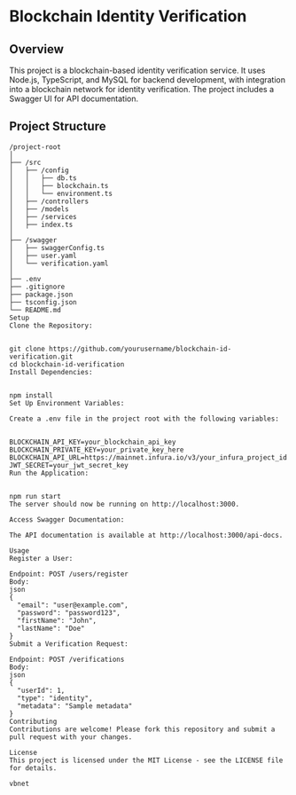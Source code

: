 
# Blockchain Identity Verification

## Overview

This project is a blockchain-based identity verification service. It uses Node.js, TypeScript, and MySQL for backend development, with integration into a blockchain network for identity verification. The project includes a Swagger UI for API documentation.

## Project Structure

```plaintext
/project-root
│
├── /src
│   ├── /config
│   │   ├── db.ts
│   │   ├── blockchain.ts
│   │   └── environment.ts
│   ├── /controllers
│   ├── /models
│   ├── /services
│   ├── index.ts
│
├── /swagger
│   ├── swaggerConfig.ts
│   ├── user.yaml
│   └── verification.yaml
│
├── .env
├── .gitignore
├── package.json
├── tsconfig.json
└── README.md
Setup
Clone the Repository:


git clone https://github.com/yourusername/blockchain-id-verification.git
cd blockchain-id-verification
Install Dependencies:


npm install
Set Up Environment Variables:

Create a .env file in the project root with the following variables:


BLOCKCHAIN_API_KEY=your_blockchain_api_key
BLOCKCHAIN_PRIVATE_KEY=your_private_key_here
BLOCKCHAIN_API_URL=https://mainnet.infura.io/v3/your_infura_project_id
JWT_SECRET=your_jwt_secret_key
Run the Application:


npm run start
The server should now be running on http://localhost:3000.

Access Swagger Documentation:

The API documentation is available at http://localhost:3000/api-docs.

Usage
Register a User:

Endpoint: POST /users/register
Body:
json
{
  "email": "user@example.com",
  "password": "password123",
  "firstName": "John",
  "lastName": "Doe"
}
Submit a Verification Request:

Endpoint: POST /verifications
Body:
json
{
  "userId": 1,
  "type": "identity",
  "metadata": "Sample metadata"
}
Contributing
Contributions are welcome! Please fork this repository and submit a pull request with your changes.

License
This project is licensed under the MIT License - see the LICENSE file for details.

vbnet





